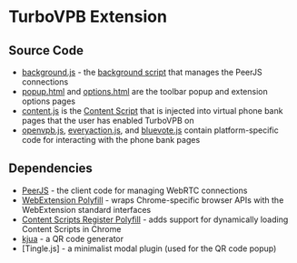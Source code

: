 # TurboVPB Extension

## Source Code

- [background.js](./background.js) - the [background script](https://developer.mozilla.org/en-US/docs/Mozilla/Add-ons/WebExtensions/Anatomy_of_a_WebExtension#Background_scripts) that manages the PeerJS connections
- [popup.html](./popup.html) and [options.html](./options.html) are the toolbar popup and extension options pages
- [content.js](./content.js) is the [Content Script](https://developer.mozilla.org/en-US/docs/Mozilla/Add-ons/WebExtensions/Anatomy_of_a_WebExtension#Content_scripts) that is injected into virtual phone bank pages that the user has enabled TurboVPB on
- [openvpb.js](./openvpb.js), [everyaction.js](./everyaction.js), and [bluevote.js](./bluevote.js) contain platform-specific code for interacting with the phone bank pages

## Dependencies

- [PeerJS](https://peerjs.com) - the client code for managing WebRTC connections
- [WebExtension Polyfill](https://github.com/mozilla/webextension-polyfill) - wraps Chrome-specific browser APIs with the WebExtension standard interfaces
- [Content Scripts Register Polyfill](https://github.com/fregante/webext-dynamic-content-scripts) - adds support for dynamically loading Content Scripts in Chrome
- [kjua](https://larsjung.de/kjua/) - a QR code generator
- [Tingle.js] - a minimalist modal plugin (used for the QR code popup)
